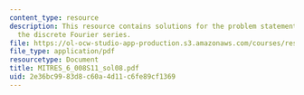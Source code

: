 ```yaml
---
content_type: resource
description: This resource contains solutions for the problem statements related to
  the discrete Fourier series.
file: https://ol-ocw-studio-app-production.s3.amazonaws.com/courses/res-6-008-digital-signal-processing-spring-2011/2e36bc9983d8c60a4d11c6fe89cf1369_MITRES_6_008S11_sol08.pdf
file_type: application/pdf
resourcetype: Document
title: MITRES_6_008S11_sol08.pdf
uid: 2e36bc99-83d8-c60a-4d11-c6fe89cf1369
---
```

